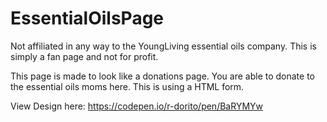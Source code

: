 # EssentialOilsPage
Not affiliated in any way to the YoungLiving essential oils company. This is simply a fan page and not for profit.

This page is made to look like a donations page.
You are able to donate to the essential oils moms here.
This is using a HTML form.

View Design here: https://codepen.io/r-dorito/pen/BaRYMYw
